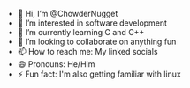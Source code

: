 - 👋 Hi, I’m @ChowderNugget
- 👀 I’m interested in software development
- 🌱 I’m currently learning C and C++
- 💞️ I’m looking to collaborate on anything fun
- 📫 How to reach me: My linked socials 
- 😄 Pronouns: He/Him
- ⚡ Fun fact: I'm also getting familiar with linux

<!---
ChowderNugget/ChowderNugget is a ✨ special ✨ repository because its `README.md` (this file) appears on your GitHub profile.
You can click the Preview link to take a look at your changes.
--->
